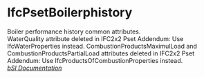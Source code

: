 IfcPsetBoilerphistory
=====================
Boiler performance history common attributes.  
WaterQuality attribute deleted in IFC2x2 Pset Addendum: Use IfcWaterProperties
instead. CombustionProductsMaximulLoad and CombustionProductsPartialLoad
attributes deleted in IFC2x2 Pset Addendum: Use
IfcProductsOfCombustionProperties instead.  
[ _bSI
Documentation_](https://standards.buildingsmart.org/IFC/DEV/IFC4_2/FINAL/HTML/schema/ifchvacdomain/pset/pset_boilerphistory.htm)


